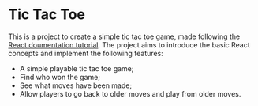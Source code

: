 # Tic Tac Toe

This is a project to create a simple tic tac toe game, made following the [React doumentation tutorial](https://pt-br.reactjs.org/tutorial/tutorial.html).
The project aims to introduce the basic React concepts and implement the following features:
- A simple playable tic tac toe game;
- Find who won the game;
- See what moves have been made;
- Allow players to go back to older moves and play from older moves.

